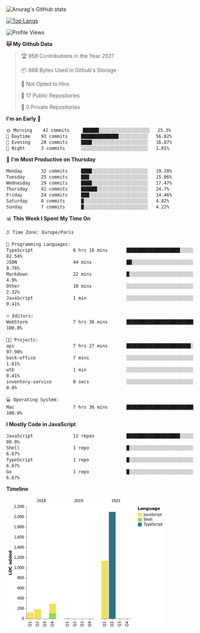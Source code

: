 ![Anurag's GitHub stats](https://github-readme-stats.vercel.app/api?username=sufiane&theme=dark&show_icons=true&count_private=true)


[![Top Langs](https://github-readme-stats.vercel.app/api/top-langs/?username=sufiane&layout=compact)](https://github.com/anuraghazra/github-readme-stats)

<!--START_SECTION:waka-->
![Profile Views](http://img.shields.io/badge/Profile%20Views-0-blue)

**🐱 My Github Data** 

> 🏆 958 Contributions in the Year 2021
 > 
> 📦 668 Bytes Used in Github's Storage 
 > 
> 🚫 Not Opted to Hire
 > 
> 📜 17 Public Repositories 
 > 
> 🔑 0 Private Repositories  
 > 
**I'm an Early 🐤** 

```text
🌞 Morning    42 commits     ██████░░░░░░░░░░░░░░░░░░░   25.3% 
🌆 Daytime    93 commits     ██████████████░░░░░░░░░░░   56.02% 
🌃 Evening    28 commits     ████░░░░░░░░░░░░░░░░░░░░░   16.87% 
🌙 Night      3 commits      ░░░░░░░░░░░░░░░░░░░░░░░░░   1.81%

```
📅 **I'm Most Productive on Thursday** 

```text
Monday       32 commits     ████░░░░░░░░░░░░░░░░░░░░░   19.28% 
Tuesday      25 commits     ███░░░░░░░░░░░░░░░░░░░░░░   15.06% 
Wednesday    29 commits     ████░░░░░░░░░░░░░░░░░░░░░   17.47% 
Thursday     41 commits     ██████░░░░░░░░░░░░░░░░░░░   24.7% 
Friday       24 commits     ███░░░░░░░░░░░░░░░░░░░░░░   14.46% 
Saturday     8 commits      █░░░░░░░░░░░░░░░░░░░░░░░░   4.82% 
Sunday       7 commits      █░░░░░░░░░░░░░░░░░░░░░░░░   4.22%

```


📊 **This Week I Spent My Time On** 

```text
⌚︎ Time Zone: Europe/Paris

💬 Programming Languages: 
TypeScript               6 hrs 16 mins       ████████████████████░░░░░   82.54% 
JSON                     44 mins             ██░░░░░░░░░░░░░░░░░░░░░░░   9.76% 
Markdown                 22 mins             █░░░░░░░░░░░░░░░░░░░░░░░░   4.9% 
Other                    10 mins             ░░░░░░░░░░░░░░░░░░░░░░░░░   2.32% 
JavaScript               1 min               ░░░░░░░░░░░░░░░░░░░░░░░░░   0.41%

🔥 Editors: 
WebStorm                 7 hrs 36 mins       █████████████████████████   100.0%

🐱‍💻 Projects: 
api                      7 hrs 27 mins       ████████████████████████░   97.98% 
back-office              7 mins              ░░░░░░░░░░░░░░░░░░░░░░░░░   1.61% 
wtb                      1 min               ░░░░░░░░░░░░░░░░░░░░░░░░░   0.41% 
inventory-service        0 secs              ░░░░░░░░░░░░░░░░░░░░░░░░░   0.0%

💻 Operating System: 
Mac                      7 hrs 36 mins       █████████████████████████   100.0%

```

**I Mostly Code in JavaScript** 

```text
JavaScript               12 repos            ████████████████████░░░░░   80.0% 
Shell                    1 repo              █░░░░░░░░░░░░░░░░░░░░░░░░   6.67% 
TypeScript               1 repo              █░░░░░░░░░░░░░░░░░░░░░░░░   6.67% 
Go                       1 repo              █░░░░░░░░░░░░░░░░░░░░░░░░   6.67%

```


**Timeline**

![Chart not found](https://raw.githubusercontent.com/Sufiane/Sufiane/main/charts/bar_graph.png) 


<!--END_SECTION:waka-->


<!--
**Sufiane/sufiane** is a ✨ _special_ ✨ repository because its `README.md` (this file) appears on your GitHub profile.

Here are some ideas to get you started:

- 🔭 I’m currently working on ...
- 🌱 I’m currently learning ...
- 👯 I’m looking to collaborate on ...
- 🤔 I’m looking for help with ...
- 💬 Ask me about ...
- 📫 How to reach me: ...
- 😄 Pronouns: ...
- ⚡ Fun fact: ...
-->
